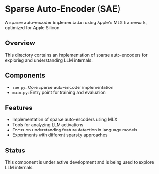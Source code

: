 # Sparse Auto-Encoder (SAE)

A sparse auto-encoder implementation using Apple's MLX framework, optimized for Apple Silicon.

## Overview
This directory contains an implementation of sparse auto-encoders for exploring and understanding LLM internals.

## Components
- `sae.py`: Core sparse auto-encoder implementation
- `main.py`: Entry point for training and evaluation

## Features
- Implementation of sparse auto-encoders using MLX
- Tools for analyzing LLM activations
- Focus on understanding feature detection in language models
- Experiments with different sparsity approaches

## Status
This component is under active development and is being used to explore LLM internals.